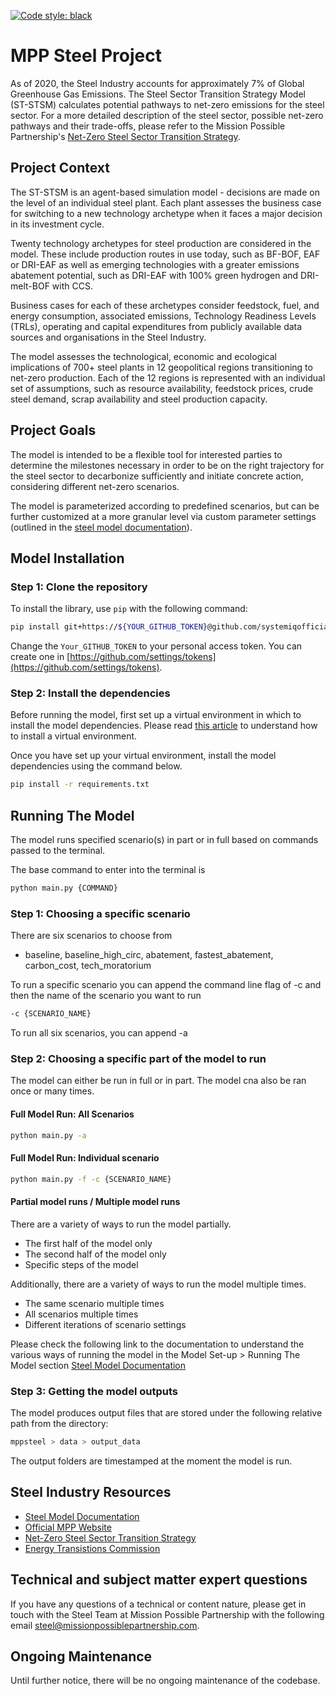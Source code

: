 [![Code style: black](https://img.shields.io/badge/code%20style-black-000000.svg)](https://github.com/psf/black)

# MPP Steel Project

As of 2020, the Steel Industry accounts for approximately 7% of Global Greenhouse Gas Emissions. The Steel Sector Transition Strategy Model (ST-STSM) calculates potential pathways to net-zero emissions for the steel sector. For a more detailed description of the steel sector, possible net-zero pathways and their trade-offs, please refer to the Mission Possible Partnership's [Net-Zero Steel Sector Transition Strategy](https://missionpossiblepartnership.org/wp-content/uploads/2021/10/MPP-Steel-Transition-Strategy-Oct-2021.pdf).

## Project Context

The ST-STSM is an agent-based simulation model - decisions are made on the level of an individual steel plant. Each plant assesses the business case for switching to a new technology archetype when it faces a major decision in its investment cycle.

Twenty technology archetypes for steel production are considered in the model. These include production routes in use today, such as BF-BOF, EAF or DRI-EAF as well as emerging technologies with a greater emissions abatement potential, such as DRI-EAF with 100% green hydrogen and DRI-melt-BOF with CCS.

Business cases for each of these archetypes consider feedstock, fuel, and energy consumption, associated emissions, Technology Readiness Levels (TRLs), operating and capital expenditures from publicly available data sources and organisations in the Steel Industry.

The model assesses the technological, economic and ecological implications of 700+ steel plants in 12 geopolitical regions transitioning to net-zero production. Each of the 12 regions is represented with an individual set of assumptions, such as resource availability, feedstock prices, crude steel demand, scrap availability and steel production capacity.

## Project Goals

The model is intended to be a flexible tool for interested parties to determine the milestones necessary in order to be on the right trajectory for the steel sector to decarbonize sufficiently and initiate concrete action, considering different net-zero scenarios.

The model is parameterized according to predefined scenarios, but can be further customized at a more granular level via custom parameter settings (outlined in the [steel model documentation](https://mpp.gitbook.io/mpp-steel-model/)).

## Model Installation

### Step 1: Clone the repository

To install the library, use `pip` with the following command:

```bash
pip install git+https://${YOUR_GITHUB_TOKEN}@github.com/systemiqofficial/mpp-steel-model.git
```

Change the `Your_GITHUB_TOKEN` to your personal access token. You can create one in [https://github.com/settings/tokens](https://github.com/settings/tokens).

### Step 2: Install the dependencies

Before running the model, first set up a virtual environment in which to install the model dependencies. Please read [this article](https://docs.python-guide.org/dev/virtualenvs) to understand how to install a virtual environment.

Once you have set up your virtual environment, install the model dependencies using the command below.

```bash
pip install -r requirements.txt
```

## Running The Model

The model runs specified scenario(s) in part or in full based on commands passed to the terminal.

The base command to enter into the terminal is

```bash
python main.py {COMMAND}
```

### Step 1: Choosing a specific scenario

There are six scenarios to choose from

- baseline, baseline_high_circ, abatement, fastest_abatement, carbon_cost, tech_moratorium

To run a specific scenario you can append the command line flag of -c and then the name of the scenario you want to run

```bash
-c {SCENARIO_NAME}
```

To run all six scenarios, you can append -a

### Step 2: Choosing a specific part of the model to run

The model can either be run in full or in part. The model cna also be ran once or many times.

#### Full Model Run: All Scenarios

```bash
python main.py -a
```

#### Full Model Run: Individual scenario

```bash
python main.py -f -c {SCENARIO_NAME}
```

#### Partial model runs / Multiple model runs

There are a variety of ways to run the model partially.

- The first half of the model only
- The second half of the model only
- Specific steps of the model

Additionally, there are a variety of ways to run the model multiple times.

- The same scenario multiple times
- All scenarios multiple times
- Different iterations of scenario settings

Please check the following link to the documentation to understand the various ways of running the model in the Model Set-up > Running The Model section [Steel Model Documentation](https://mpp.gitbook.io/mpp-steel-model/)

### Step 3: Getting the model outputs

The model produces output files that are stored under the following relative path from the directory:

```bash
mppsteel > data > output_data
```

The output folders are timestamped at the moment the model is run.

## Steel Industry Resources

- [Steel Model Documentation](https://mpp.gitbook.io/mpp-steel-model/)
- [Official MPP Website](https://missionpossiblepartnership.org/)
- [Net-Zero Steel Sector Transition Strategy](https://missionpossiblepartnership.org/wp-content/uploads/2021/10/MPP-Steel-Transition-Strategy-Oct-2021.pdf)
- [Energy Transistions Commission](https://www.energy-transitions.org/)

## Technical and subject matter expert questions

If you have any questions of a technical or content nature, please get in touch with the Steel Team at Mission Possible Partnership with the following email [steel@missionpossiblepartnership.com](mailto:steel@missionpossiblepartnership.com).

## Ongoing Maintenance

Until further notice, there will be no ongoing maintenance of the codebase.
